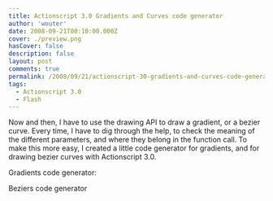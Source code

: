 ```yaml
---
title: Actionscript 3.0 Gradients and Curves code generator
author: 'wouter'
date: 2008-09-21T00:10:00.000Z
cover: ./preview.png
hasCover: false
description: false
layout: post
comments: true
permalink: /2008/09/21/actionscript-30-gradients-and-curves-code-generator/
tags:
  - Actionscript 3.0
  - Flash
---
```

Now and then, I have to use the drawing API to draw a gradient, or a bezier curve. Every time, I have to dig through the help, to check the meaning of the different parameters, and where they belong in the function call. To make this more easy, I created a little code generator for gradients, and for drawing bezier curves with Actionscript 3.0.

Gradients code generator:

<div id="gradients-code-generator-swf"></div>

Beziers code generator

<div id="beziers-code-generator-swf"></div>

<script src="//ajax.googleapis.com/ajax/libs/swfobject/2.2/swfobject.js"></script>
<script type="text/javascript">
(function(){
	swfobject.embedSWF("/wp-content/uploads/2008/09/gradients_01.swf", "gradients-code-generator-swf", "550", "400", "10.0.0");
	swfobject.embedSWF("/wp-content/uploads/2008/09/curveto_demo.swf", "beziers-code-generator-swf", "550", "400", "10.0.0");
})();
</script>